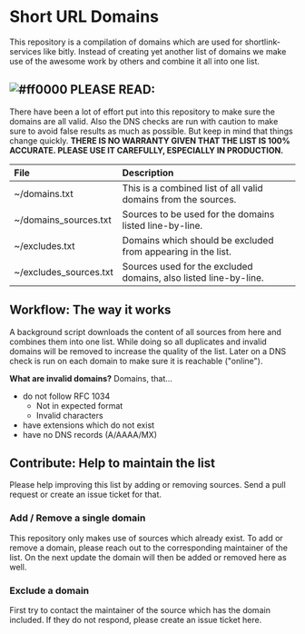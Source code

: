 # Short URL Domains
This repository is a compilation of domains which are used for shortlink-services like bitly. Instead of creating yet another list of domains we make use of the awesome work by others and combine it all into one list.

## ![#ff0000](https://placehold.co/15/ff0000/ff0000) PLEASE READ:
There have been a lot of effort put into this repository to make sure the domains are all valid. Also the DNS checks are run with caution to make sure to avoid false results as much as possible. But keep in mind that things change quickly. **THERE IS NO WARRANTY GIVEN THAT THE LIST IS 100% ACCURATE. PLEASE USE IT CAREFULLY, ESPECIALLY IN PRODUCTION.**

| File                   | Description                                                      |
|:-----------------------|:-----------------------------------------------------------------|
| ~/domains.txt          | This is a combined list of all valid domains from the sources.   |
| ~/domains_sources.txt  | Sources to be used for the domains listed line-by-line.          |
| ~/excludes.txt         | Domains which should be excluded from appearing in the list.     |
| ~/excludes_sources.txt | Sources used for the excluded domains, also listed line-by-line. |

## Workflow: The way it works
A background script downloads the content of all sources from here and combines them into one list. While doing so all duplicates and invalid domains will be removed to increase the quality of the list. Later on a DNS check is run on each domain to make sure it is reachable ("online").

**What are invalid domains?**
Domains, that...
- do not follow RFC 1034
    - Not in expected format
    - Invalid characters
- have extensions which do not exist
- have no DNS records (A/AAAA/MX)

## Contribute: Help to maintain the list
Please help improving this list by adding or removing sources. Send a pull request or create an issue ticket for that.

### Add / Remove a single domain
This repository only makes use of sources which already exist. To add or remove a domain, please reach out to the corresponding maintainer of the list. On the next update the domain will then be added or removed here as well.

### Exclude a domain
First try to contact the maintainer of the source which has the domain included. If they do not respond, please create an issue ticket here.
